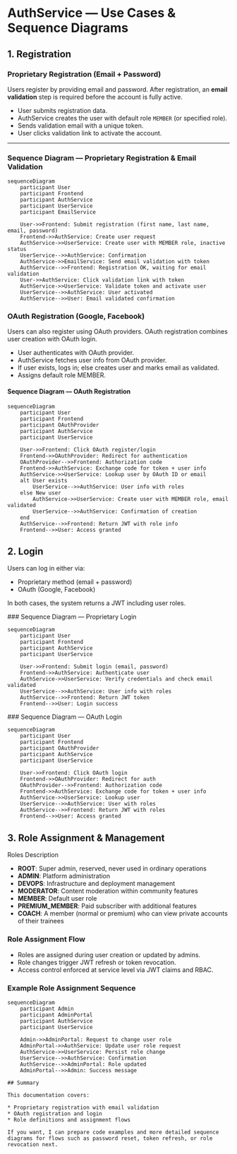# AuthService — Use Cases & Sequence Diagrams

## 1. Registration

### Proprietary Registration (Email + Password)

Users register by providing email and password. After registration, an **email validation** step is required before the account is fully active.

- User submits registration data.
- AuthService creates the user with default role `MEMBER` (or specified role).
- Sends validation email with a unique token.
- User clicks validation link to activate the account.

---

### Sequence Diagram — Proprietary Registration & Email Validation

```mermaid
sequenceDiagram
    participant User
    participant Frontend
    participant AuthService
    participant UserService
    participant EmailService

    User->>Frontend: Submit registration (first name, last name, email, password)
    Frontend->>AuthService: Create user request
    AuthService->>UserService: Create user with MEMBER role, inactive status
    UserService-->>AuthService: Confirmation
    AuthService->>EmailService: Send email validation with token
    AuthService-->>Frontend: Registration OK, waiting for email validation
    User->>AuthService: Click validation link with token
    AuthService->>UserService: Validate token and activate user
    UserService-->>AuthService: User activated
    AuthService-->>User: Email validated confirmation
```

### OAuth Registration (Google, Facebook)

Users can also register using OAuth providers. OAuth registration combines user creation with OAuth login.

* User authenticates with OAuth provider.
* AuthService fetches user info from OAuth provider.
* If user exists, logs in; else creates user and marks email as validated.
* Assigns default role MEMBER.

#### Sequence Diagram — OAuth Registration

```mermaid
sequenceDiagram
    participant User
    participant Frontend
    participant OAuthProvider
    participant AuthService
    participant UserService

    User->>Frontend: Click OAuth register/login
    Frontend->>OAuthProvider: Redirect for authentication
    OAuthProvider-->>Frontend: Authorization code
    Frontend->>AuthService: Exchange code for token + user info
    AuthService->>UserService: Lookup user by OAuth ID or email
    alt User exists
        UserService-->>AuthService: User info with roles
    else New user
        AuthService->>UserService: Create user with MEMBER role, email validated
        UserService-->>AuthService: Confirmation of creation
    end
    AuthService-->>Frontend: Return JWT with role info
    Frontend-->>User: Access granted
```

## 2. Login

Users can log in either via:

* Proprietary method (email + password)
* OAuth (Google, Facebook)

In both cases, the system returns a JWT including user roles.

### Sequence Diagram — Proprietary Login

```mermaid
sequenceDiagram
    participant User
    participant Frontend
    participant AuthService
    participant UserService

    User->>Frontend: Submit login (email, password)
    Frontend->>AuthService: Authenticate user
    AuthService->>UserService: Verify credentials and check email validated
    UserService-->>AuthService: User info with roles
    AuthService-->>Frontend: Return JWT token
    Frontend-->>User: Login success
```

### Sequence Diagram — OAuth Login

```mermaid
sequenceDiagram
    participant User
    participant Frontend
    participant OAuthProvider
    participant AuthService
    participant UserService

    User->>Frontend: Click OAuth login
    Frontend->>OAuthProvider: Redirect for auth
    OAuthProvider-->>Frontend: Authorization code
    Frontend->>AuthService: Exchange code for token + user info
    AuthService->>UserService: Lookup user
    UserService-->>AuthService: User with roles
    AuthService-->>Frontend: Return JWT with roles
    Frontend-->>User: Access granted
```

## 3. Role Assignment & Management

Roles Description

* **ROOT**: Super admin, reserved, never used in ordinary operations
* **ADMIN**: Platform administration
* **DEVOPS**: Infrastructure and deployment management
* **MODERATOR**: Content moderation within community features
* **MEMBER**: Default user role
* **PREMIUM_MEMBER**: Paid subscriber with additional features
* **COACH**: A member (normal or premium) who can view private accounts of their trainees

### Role Assignment Flow

* Roles are assigned during user creation or updated by admins.
* Role changes trigger JWT refresh or token revocation.
* Access control enforced at service level via JWT claims and RBAC.

### Example Role Assignment Sequence

```mermaid
sequenceDiagram
    participant Admin
    participant AdminPortal
    participant AuthService
    participant UserService

    Admin->>AdminPortal: Request to change user role
    AdminPortal->>AuthService: Update user role request
    AuthService->>UserService: Persist role change
    UserService-->>AuthService: Confirmation
    AuthService-->>AdminPortal: Role updated
    AdminPortal-->>Admin: Success message

## Summary

This documentation covers:

* Proprietary registration with email validation
* OAuth registration and login
* Role definitions and assignment flows

If you want, I can prepare code examples and more detailed sequence diagrams for flows such as password reset, token refresh, or role revocation next.
